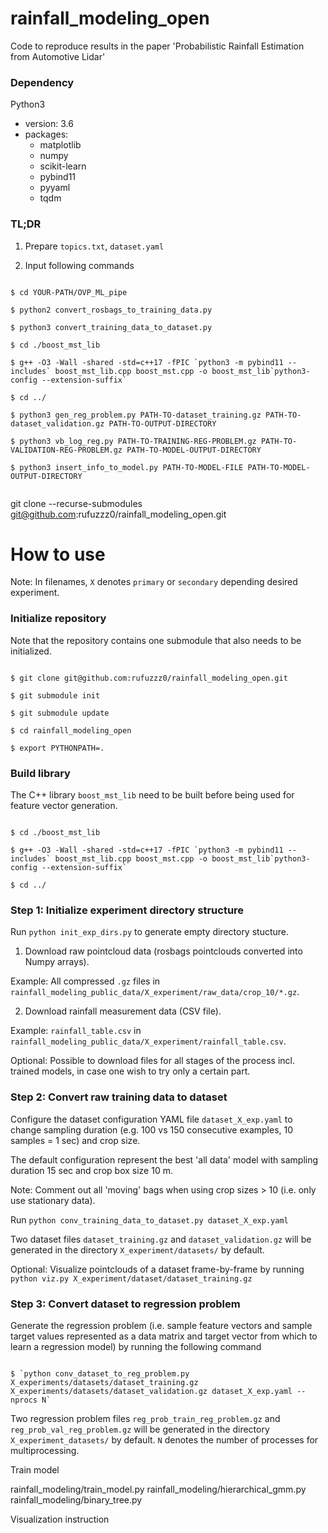 # rainfall_modeling_open
Code to reproduce results in the paper 'Probabilistic Rainfall Estimation from Automotive Lidar'


### Dependency
Python3
  - version: 3.6
  - packages: 
    - matplotlib
    - numpy
    - scikit-learn 
    - pybind11
    - pyyaml
    - tqdm


### TL;DR
1. Prepare `topics.txt`, `dataset.yaml`

2. Input following commands
<pre><code>
$ cd YOUR-PATH/OVP_ML_pipe

$ python2 convert_rosbags_to_training_data.py

$ python3 convert_training_data_to_dataset.py

$ cd ./boost_mst_lib

$ g++ -O3 -Wall -shared -std=c++17 -fPIC `python3 -m pybind11 --includes` boost_mst_lib.cpp boost_mst.cpp -o boost_mst_lib`python3-config --extension-suffix`

$ cd ../

$ python3 gen_reg_problem.py PATH-TO-dataset_training.gz PATH-TO-dataset_validation.gz PATH-TO-OUTPUT-DIRECTORY

$ python3 vb_log_reg.py PATH-TO-TRAINING-REG-PROBLEM.gz PATH-TO-VALIDATION-REG-PROBLEM.gz PATH-TO-MODEL-OUTPUT-DIRECTORY

$ python3 insert_info_to_model.py PATH-TO-MODEL-FILE PATH-TO-MODEL-OUTPUT-DIRECTORY

</code></pre>

git clone --recurse-submodules git@github.com:rufuzzz0/rainfall_modeling_open.git


# How to use

Note: In filenames, `X` denotes `primary` or `secondary` depending desired experiment.

### Initialize repository

Note that the repository contains one submodule that also needs to be initialized.

<pre><code>
$ git clone git@github.com:rufuzzz0/rainfall_modeling_open.git

$ git submodule init

$ git submodule update

$ cd rainfall_modeling_open

$ export PYTHONPATH=.
</code></pre>

### Build library

The C++ library `boost_mst_lib` need to be built before being used for feature vector generation.

<pre><code>
$ cd ./boost_mst_lib

$ g++ -O3 -Wall -shared -std=c++17 -fPIC `python3 -m pybind11 --includes` boost_mst_lib.cpp boost_mst.cpp -o boost_mst_lib`python3-config --extension-suffix`

$ cd ../
</code></pre>


### Step 1: Initialize experiment directory structure

Run `python init_exp_dirs.py` to generate empty directory stucture.

1. Download raw pointcloud data (rosbags pointclouds converted into Numpy arrays).

Example: All compressed `.gz` files in `rainfall_modeling_public_data/X_experiment/raw_data/crop_10/*.gz`.

2. Download rainfall measurement data (CSV file).

Example: `rainfall_table.csv` in `rainfall_modeling_public_data/X_experiment/rainfall_table.csv`.

Optional: Possible to download files for all stages of the process incl. trained models, in case one wish to try only a certain part.


### Step 2: Convert raw training data to dataset

Configure the dataset configuration YAML file `dataset_X_exp.yaml` to change sampling duration (e.g. 100 vs 150 consecutive examples, 10 samples = 1 sec) and crop size.

The default configuration represent the best 'all data' model with sampling duration 15 sec and crop box size 10 m.

Note: Comment out all 'moving' bags when using crop sizes > 10 (i.e. only use stationary data).

Run `python conv_training_data_to_dataset.py dataset_X_exp.yaml`

Two dataset files `dataset_training.gz` and `dataset_validation.gz` will be generated in the directory `X_experiment/datasets/` by default.

Optional: Visualize pointclouds of a dataset frame-by-frame by running `python viz.py X_experiment/dataset/dataset_training.gz`


### Step 3: Convert dataset to regression problem

Generate the regression problem (i.e. sample feature vectors and sample target values represented as a data matrix and target vector from which to learn a regression model) by running the following command

<pre><code>
$ `python conv_dataset_to_reg_problem.py X_experiments/datasets/dataset_training.gz X_experiments/datasets/dataset_validation.gz dataset_X_exp.yaml --nprocs N`
</code></pre>

Two regression problem files `reg_prob_train_reg_problem.gz` and `reg_prob_val_reg_problem.gz` will be generated in the directory `X_experiment_datasets/` by default. `N` denotes the number of processes for multiprocessing.




Train model

rainfall_modeling/train_model.py
rainfall_modeling/hierarchical_gmm.py
rainfall_modeling/binary_tree.py



Visualization instruction
